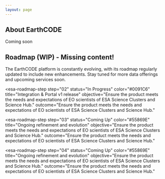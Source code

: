 ```yaml
---
layout: page
---
```


<section class="grey">

# About EarthCODE

Coming soon

</section>
<section class="blue">

## Roadmap (WIP) - Missing content!

The EarthCODE platform is constantly evolving, with its roadmap regularly updated to include new enhancements. Stay tuned for more data offerings and upcoming services soon. 

<esa-roadmap>
  <esa-roadmap-step
    step="01"
    status="Achieved"
    title="Architecture & Portal Design"
    objective="Ensure the product meets the needs and expectations of EO scientists of ESA Science Clusters and Science Hub."
    outcome="Ensure the product meets the needs and expectations of EO scientists of ESA Science Clusters and Science Hub."
  ></esa-roadmap-step>

  <esa-roadmap-step
    step="02"
    status="In Progress"
    color="#0091C6"
    title="Integration & Portal v1 release"
    objective="Ensure the product meets the needs and expectations of EO scientists of ESA Science Clusters and Science Hub."
    outcome="Ensure the product meets the needs and expectations of EO scientists of ESA Science Clusters and Science Hub."
  ></esa-roadmap-step>

  <esa-roadmap-step
    step="03"
    status="Coming Up"
    color="#55869E"
    title="Ongoing refinement and evolution"
    objective="Ensure the product meets the needs and expectations of EO scientists of ESA Science Clusters and Science Hub."
    outcome="Ensure the product meets the needs and expectations of EO scientists of ESA Science Clusters and Science Hub."
  ></esa-roadmap-step>

  <esa-roadmap-step
    step="04"
    status="Coming Up"
    color="#55869E"
    title="Ongoing refinement and evolution"
    objective="Ensure the product meets the needs and expectations of EO scientists of ESA Science Clusters and Science Hub."
    outcome="Ensure the product meets the needs and expectations of EO scientists of ESA Science Clusters and Science Hub."
  ></esa-roadmap-step>
</esa-roadmap>

</section>